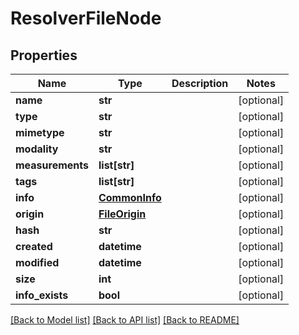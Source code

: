 # ResolverFileNode

## Properties
Name | Type | Description | Notes
------------ | ------------- | ------------- | -------------
**name** | **str** |  | [optional] 
**type** | **str** |  | [optional] 
**mimetype** | **str** |  | [optional] 
**modality** | **str** |  | [optional] 
**measurements** | **list[str]** |  | [optional] 
**tags** | **list[str]** |  | [optional] 
**info** | [**CommonInfo**](CommonInfo.md) |  | [optional] 
**origin** | [**FileOrigin**](FileOrigin.md) |  | [optional] 
**hash** | **str** |  | [optional] 
**created** | **datetime** |  | [optional] 
**modified** | **datetime** |  | [optional] 
**size** | **int** |  | [optional] 
**info_exists** | **bool** |  | [optional] 

[[Back to Model list]](../README.md#documentation-for-models) [[Back to API list]](../README.md#documentation-for-api-endpoints) [[Back to README]](../README.md)


